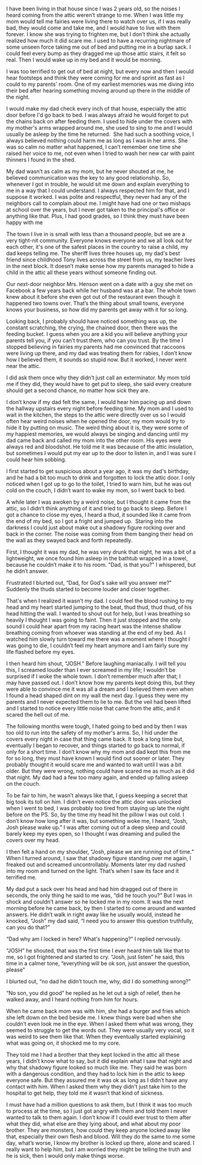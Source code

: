  

I have been living in that house since I was 2 years old, so the noises I heard coming from the attic weren’t strange to me. When I was little my mom would tell me fairies were living there to watch over us, if I was really bad, they would come and take me, and I would have to live with them forever. I know she was trying to frighten me, but I don’t think she actually realized how much it did scare me. I used to have a recurring nightmare of some unseen force taking me out of bed and putting me in a burlap sack. I could feel every bump as they dragged me up those attic stairs, it felt so real. Then I would wake up in my bed and it would be morning. 

I was too terrified to get out of bed at night, but every now and then I would hear footsteps and think they were coming for me and sprint as fast as I could to my parents' room. One of my earliest memories was me diving into their bed after hearing something moving around up there in the middle of the night.  

I would make my dad check every inch of that house, especially the attic door before I'd go back to bed. I was always afraid he would forget to put the chains back on after feeding them. I used to hide under the covers with my mother's arms wrapped around me, she used to sing to me and I would usually be asleep by the time he returned.  She had such a soothing voice, I always believed nothing could harm me as long as I was in her arms. She was so calm no matter what happened, I can’t remember one time she raised her voice to me, not even when I tried to wash her new car with paint thinners I found in the shed.  

My dad wasn’t as calm as my mom, but he never shouted at me, he believed communication was the key to any good relationship. So, whenever I got in trouble, he would sit me down and explain everything to me in a way that I could understand. I always respected him for that, and I suppose it worked. I was polite and respectful, they never had any of the neighbors call to complain about me. I might have had one or two mishaps at school over the years, but I never got taken to the principal's office or anything like that. Plus, I had good grades, so I think they must have been happy with me 

The town I live in is small with less than a thousand people, but we are a very tight-nit community. Everyone knows everyone and we all look out for each other, it's one of the safest places in the country to raise a child, my dad keeps telling me. The sheriff lives three houses up, my dad's best friend since childhood Tony lives across the street from us, my teacher lives in the next block. It doesn’t make sense how my parents managed to hide a child in the attic all these years without someone finding out.  

Our next-door neighbor Mrs. Henson went on a date with a guy she met on Facebook a few years back while her husband was at a bar. The whole town knew about it before she even got out of the restaurant even though it happened two towns over. That’s the thing about small towns, everyone knows your business, so how did my parents get away with it for so long. 

Looking back, I probably should have noticed something was up, the constant scratching, the crying, the chained door, then there was the feeding bucket. I guess when you are a kid you will believe anything your parents tell you, if you can’t trust them, who can you trust. By the time I stopped believing in fairies my parents had me convinced that raccoons were living up there, and my dad was treating them for rabies, I don’t know how I believed them, it sounds so stupid now. But it worked, I never went near the attic. 

I did ask them once why they didn’t just call an exterminator. My mom told me if they did, they would have to get put to sleep, she said every creature should get a second chance, no matter how sick they are.  

I don’t know if my dad felt the same, I would hear him pacing up and down the hallway upstairs every night before feeding time. My mom and I used to wait in the kitchen, the steps to the attic were directly over us so I would often hear weird noises when he opened the door, my mom would try to hide it by putting on music. The weird thing about it is, they were some of my happiest memories, we would always be singing and dancing until my dad came back and called my mom into the other room. His eyes were always red and bloodshot. He told me it was because of the attic insulation, but sometimes I would put my ear up to the door to listen in, and I was sure I could hear him sobbing. 

l first started to get suspicious about a year ago, it was my dad's birthday, and he had a bit too much to drink and forgotten to lock the attic door. I only noticed when I got up to go to the toilet, I tried to warn him, but he was out cold on the couch, I didn’t want to wake my mom, so I went back to bed. 

A while later I was awoken by a weird noise, but I thought it came from the attic, so I didn’t think anything of it and tried to go back to sleep. Before I got a chance to close my eyes, I heard a thud, it sounded like it came from the end of my bed, so I got a fright and jumped up.  Staring into the darkness I could just about make out a shadowy figure rocking over and back in the corner. The noise was coming from them banging their head on the wall as they swayed back and forth repeatedly. 

First, I thought it was my dad, he was very drunk that night, he was a bit of a lightweight, we once found him asleep in the bathtub wrapped in a towel, because he couldn’t make it to his room. "Dad, is that you?” I whispered, but he didn’t answer.  

Frustrated I blurted out, “Dad, for God's sake will you answer me?" Suddenly the thuds started to become louder and closer together. 

That's when I realized it wasn’t my dad. I could feel the blood rushing to my head and my heart started jumping to the beat, thud thud, thud thud, of his head hitting the wall. I wanted to shout out for help, but I was breathing so heavily I thought I was going to faint. Then it just stopped and the only sound I could hear apart from my racing heart was the intense shallow breathing coming from whoever was standing at the end of my bed. As I watched him slowly turn toward me there was a moment where I thought I was going to die, I couldn’t feel my heart anymore and I am fairly sure my life flashed before my eyes. 

I then heard him shout, “JOSH.” Before laughing maniacally. I will tell you this, I screamed louder than I ever screamed in my life; I wouldn’t be surprised if I woke the whole town. I don’t remember much after that; I may have passed out. I don’t know how my parents kept doing this, but they were able to convince me it was all a dream and I believed them even when I found a head shaped dint on my wall the next day. I guess they were my parents and I never expected them to lie to me. But the veil had been lifted and I started to notice every little noise that came from the attic, and it scared the hell out of me.  

The following months were tough, I hated going to bed and by then I was too old to run into the safety of my mother's arms. So, I hid under the covers every night in case that thing came back. It took a long time but, eventually I began to recover, and things started to go back to normal, if only for a short time. I don’t know why my mom and dad kept this from me for so long, they must have known I would find out sooner or later. They probably thought it would scare me and wanted to wait until I was a bit older. But they were wrong, nothing could have scared me as much as it did that night. My dad had a few too many again, and ended up falling asleep on the couch. 

To be fair to him, he wasn’t always like that, I guess keeping a secret that big took its toll on him. I didn’t even notice the attic door was unlocked when I went to bed, I was probably too tired from staying up late the night before on the PS. So, by the time my head hit the pillow I was out cold. I don’t know how long after it was, but something woke me, I heard, “Josh, Josh please wake up.” I was after coming out of a deep sleep and could barely keep my eyes open, so I thought I was dreaming and pulled the covers over my head.  

I then felt a hand on my shoulder, “Josh, please we are running out of time.” When I turned around, I saw that shadowy figure standing over me again, I freaked out and screamed uncontrollably. Moments later my dad rushed into my room and turned on the light. That’s when I saw its face and it terrified me.  

My dad put a sack over his head and had him dragged out of there in seconds, the only thing he said to me was, “did he touch you?” But I was in shock and couldn’t answer so he locked me in my room. It was the next morning before he came back, by then I started to come around and wanted answers. He didn’t walk in right away like he usually would, instead he knocked, “Josh” my dad said, “I need you to answer this question truthfully, can you do that?” 

“Dad why am I locked in here? What's happening?” I replied nervously. 

“JOSH” he shouted, that was the first time I ever heard him talk like that to me, so I got frightened and started to cry.  “Josh, just listen” he said, this time in a calmer tone, “everything will be ok son, just answer the question, please” 

I blurted out, “no dad he didn’t touch me, why, did I do something wrong?” 

“No son, you did good” he replied as he let out a sigh of relief, then he walked away, and I heard nothing from him for hours. 

When he came back mom was with him, she had a burger and fries which she left down on the bed beside me. I knew things were bad when she couldn’t even look me in the eye. When I asked them what was wrong, they seemed to struggle to get the words out. They were usually very vocal, so it was weird to see them like that. When they eventually started explaining what was going on, it shocked me to my core.  

They told me I had a brother that they kept locked in the attic all these years, I didn’t know what to say, but it did explain what I saw that night and why that shadowy figure looked so much like me. They said he was born with a dangerous condition, and they had to lock him in the attic to keep everyone safe. But they assured me it was ok as long as I didn’t have any contact with him. When I asked them why they didn’t just take him to the hospital to get help, they told me it wasn’t that kind of sickness.  

I must have had a million questions to ask them, but I think it was too much to process at the time, so I just got angry with them and told them I never wanted to talk to them again. I don’t know if I could ever trust to them after what they did, what else are they lying about, and what about my poor brother. They are monsters, how could they keep anyone locked away like that, especially their own flesh and blood. Will they do the same to me some day, what’s worse, I know my brother is locked up there, alone and scared. I really want to help him, but I am worried they might be telling the truth and he is sick, then I would only make things worse.